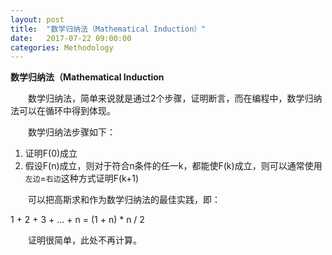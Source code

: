 ```yaml
---
layout: post
title:  "数学归纳法（Mathematical Induction）"
date:   2017-07-22 09:00:00
categories: Methodology
---
```

**数学归纳法（Mathematical Induction**

&emsp;&emsp;数学归纳法，简单来说就是通过2个步骤，证明断言，而在编程中，数学归纳法可以在循环中得到体现。

&emsp;&emsp;数学归纳法步骤如下：

1. 证明F(0)成立
2. 假设F(n)成立，则对于符合n条件的任一k，都能使F(k)成立，则可以通常使用`左边`=`右边`这种方式证明F(k+1)

&emsp;&emsp;可以把高斯求和作为数学归纳法的最佳实践，即：

1 + 2 + 3 + ... + n = (1 + n) * n / 2

&emsp;&emsp;证明很简单，此处不再计算。